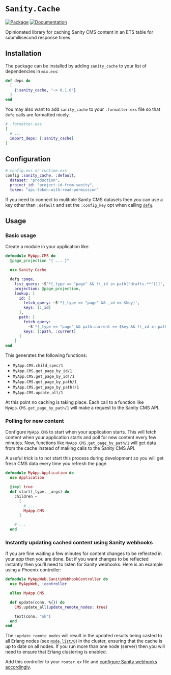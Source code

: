 # `Sanity.Cache`

[![Package](https://img.shields.io/badge/-Package-important)](https://hex.pm/packages/sanity_cache) [![Documentation](https://img.shields.io/badge/-Documentation-blueviolet)](https://hexdocs.pm/sanity_cache)

Opinionated library for caching Sanity CMS content in an ETS table for submillisecond response times.

## Installation

The package can be installed by adding `sanity_cache` to your list of dependencies in `mix.exs`:

```elixir
def deps do
  [
    {:sanity_cache, "~> 0.1.0"}
  ]
end
```

You may also want to add `sanity_cache` to your `.formatter.exs` file so that `defq` calls are formatted nicely.

```elixir
# .formatter.exs
[
  # ...
  import_deps: [:sanity_cache]
]
```

## Configuration

```elixir
# config.exs or runtime.exs
config :sanity_cache, :default,
  dataset: "production",
  project_id: "project-id-from-sanity",
  token: "api-token-with-read-permission"
```

If you need to connect to mulitiple Sanity CMS datasets then you can use a key other than `:default` and set the `:config_key` opt when calling [`defq`](https://hexdocs.pm/sanity_cache/Sanity.Cache.html#defq/2).

## Usage

### Basic usage

Create a module in your application like:

```elixir
defmodule MyApp.CMS do
  @page_projection "{ ... }"

  use Sanity.Cache

  defq :page,
    list_query: ~S'*[_type == "page" && !(_id in path("drafts.**"))]',
    projection: @page_projection,
    lookup: [
      id: [
        fetch_query: ~S'*[_type == "page" && _id == $key]',
        keys: [:_id]
      ],
      path: [
        fetch_query:
          ~S'*[_type == "page" && path.current == $key && !(_id in path("drafts.**"))]',
        keys: [:path, :current]
      ]
    ]
end
```

This generates the following functions:

* `MyApp.CMS.child_spec/1`
* `MyApp.CMS.get_page_by_id/1`
* `MyApp.CMS.get_page_by_id!/1`
* `MyApp.CMS.get_page_by_path/1`
* `MyApp.CMS.get_page_by_path!/1`
* `MyApp.CMS.update_all/1`

At this point no caching is taking place. Each call to a function like `MyApp.CMS.get_page_by_path/1` will make a request to the Sanity CMS API.

### Polling for new content

Configure `MyApp.CMS` to start when your application starts. This will fetch content when your application starts and poll for new content every few minutes. Now, functions like `MyApp.CMS.get_page_by_path/1` will get data from the cache instead of making calls to the Sanity CMS API.

A useful trick is to not start this process during development so you will get fresh CMS data every time you refresh the page.

```elixir
defmodule MyApp.Application do
  use Application

  @impl true
  def start(_type, _args) do
    children =
      [
        # ...
        MyApp.CMS
      ]

    # ...
  end
```

### Instantly updating cached content using Sanity webhooks

If you are fine waiting a few minutes for content changes to be reflected in your app then you are done. But if you want changes to be reflected instantly then you'll need to listen for Sanity webhooks. Here is an example using a Phoenix controller:

```elixir
defmodule MyAppWeb.SanityWebhookController do
  use MyAppWeb, :controller

  alias MyApp.CMS

  def update(conn, %{}) do
    CMS.update_all(update_remote_nodes: true)

    text(conn, "ok")
  end
end
```

The `:update_remote_nodes` will result in the updated results being casted to all Erlang nodes (see [`Node.list/0`](https://hexdocs.pm/elixir/Node.html#list/0)) in the cluster, ensuring that the cache is up to date on all nodes. If you run more than one node (server) then you will need to ensure that Erlang clustering is enabled.

Add this controller to your `router.ex` file and [configure Sanity webhooks accordingly](https://www.sanity.io/docs/webhooks).
